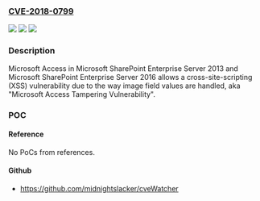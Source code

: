 ### [CVE-2018-0799](https://cve.mitre.org/cgi-bin/cvename.cgi?name=CVE-2018-0799)
![](https://img.shields.io/static/v1?label=Product&message=Microsoft%20Access&color=blue)
![](https://img.shields.io/static/v1?label=Version&message=n%2Fa&color=blue)
![](https://img.shields.io/static/v1?label=Vulnerability&message=Tampering&color=brighgreen)

### Description

Microsoft Access in Microsoft SharePoint Enterprise Server 2013 and Microsoft SharePoint Enterprise Server 2016 allows a cross-site-scripting (XSS) vulnerability due to the way image field values are handled, aka "Microsoft Access Tampering Vulnerability".

### POC

#### Reference
No PoCs from references.

#### Github
- https://github.com/midnightslacker/cveWatcher

